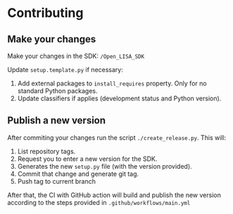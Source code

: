 # Contributing

## Make your changes

Make your changes in the SDK: `/Open_LISA_SDK`

Update `setup.template.py` if necessary:

1. Add external packages to `install_requires` property. Only for no standard Python packages.
2. Update classifiers if applies (development status and Python version).

## Publish a new version

After commiting your changes run the script `./create_release.py`. This will:

1. List repository tags.
2. Request you to enter a new version for the SDK.
3. Generates the new `setup.py` file (with the version provided).
4. Commit that change and generate git tag.
5. Push tag to current branch

After that, the CI with GitHub action will build and publish the new version according to the steps provided in `.github/workflows/main.yml`
